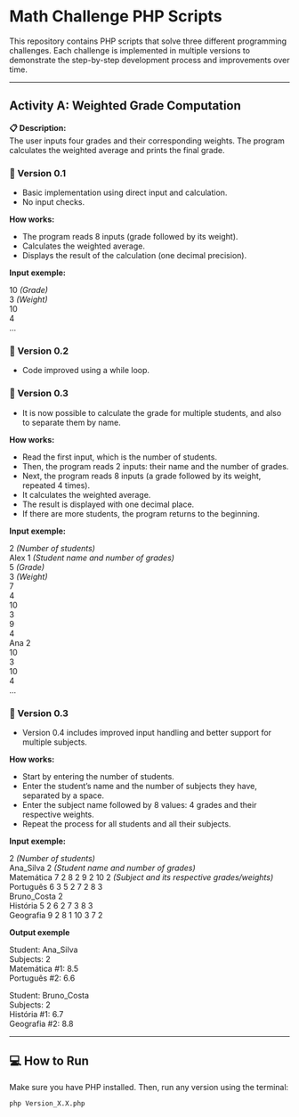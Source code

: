 # Math Challenge PHP Scripts

This repository contains PHP scripts that solve three different programming challenges. Each challenge is implemented in multiple versions to demonstrate the step-by-step development process and improvements over time.

---

## Activity A: Weighted Grade Computation

**📋 Description:**  
The user inputs four grades and their corresponding weights. The program calculates the weighted average and prints the final grade.

### 🔹 Version 0.1
- Basic implementation using direct input and calculation.
- No input checks.

**How works:**
- The program reads 8 inputs (grade followed by its weight).
- Calculates the weighted average.
- Displays the result of the calculation (one decimal precision).

**Input exemple:**

10 *(Grade)*\
3 *(Weight)*\
10\
4\
...

### 🔹 Version 0.2
- Code improved using a while loop.

### 🔹 Version 0.3
- It is now possible to calculate the grade for multiple students, and also to separate them by name.

**How works:**
- Read the first input, which is the number of students.
- Then, the program reads 2 inputs: their name and the number of grades.
- Next, the program reads 8 inputs (a grade followed by its weight, repeated 4 times).
- It calculates the weighted average.
- The result is displayed with one decimal place.
- If there are more students, the program returns to the beginning.

**Input exemple:**

2 *(Number of students)*\
Alex 1 *(Student name and number of grades)*\
5 *(Grade)*\
3 *(Weight)*\
7\
4\
10\
3\
9\
4\
Ana 2\
10\
3\
10\
4\
...

### 🔹 Version 0.3
- Version 0.4 includes improved input handling and better support for multiple subjects.

**How works:**
- Start by entering the number of students.
- Enter the student’s name and the number of subjects they have, separated by a space.
- Enter the subject name followed by 8 values: 4 grades and their respective weights.
- Repeat the process for all students and all their subjects.

**Input exemple:**

2 *(Number of students)*\
Ana_Silva 2 *(Student name and number of grades)*\
Matemática 7 2 8 2 9 2 10 2 *(Subject and its respective grades/weights)*\
Português 6 3 5 2 7 2 8 3\
Bruno_Costa 2\
História 5 2 6 2 7 3 8 3\
Geografia 9 2 8 1 10 3 7 2

**Output exemple**

Student: Ana_Silva \
Subjects: 2\
Matemática #1: 8.5\
Português #2: 6.6

Student: Bruno_Costa \
Subjects: 2\
História #1: 6.7\
Geografia #2: 8.8

---

## 💻 How to Run

Make sure you have PHP installed. Then, run any version using the terminal:

```bash
php Version_X.X.php

